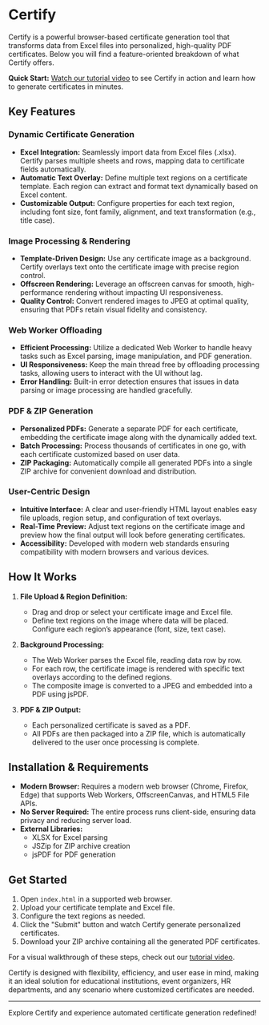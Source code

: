 # Certify

Certify is a powerful browser-based certificate generation tool that transforms data from Excel files into personalized, high-quality PDF certificates. Below you will find a feature-oriented breakdown of what Certify offers.

**Quick Start:** [Watch our tutorial video](Videos/tutorial.mkv) to see Certify in action and learn how to generate certificates in minutes.

## Key Features

### Dynamic Certificate Generation
- **Excel Integration:** Seamlessly import data from Excel files (.xlsx). Certify parses multiple sheets and rows, mapping data to certificate fields automatically.
- **Automatic Text Overlay:** Define multiple text regions on a certificate template. Each region can extract and format text dynamically based on Excel content.
- **Customizable Output:** Configure properties for each text region, including font size, font family, alignment, and text transformation (e.g., title case).

### Image Processing & Rendering
- **Template-Driven Design:** Use any certificate image as a background. Certify overlays text onto the certificate image with precise region control.
- **Offscreen Rendering:** Leverage an offscreen canvas for smooth, high-performance rendering without impacting UI responsiveness.
- **Quality Control:** Convert rendered images to JPEG at optimal quality, ensuring that PDFs retain visual fidelity and consistency.

### Web Worker Offloading
- **Efficient Processing:** Utilize a dedicated Web Worker to handle heavy tasks such as Excel parsing, image manipulation, and PDF generation.
- **UI Responsiveness:** Keep the main thread free by offloading processing tasks, allowing users to interact with the UI without lag.
- **Error Handling:** Built-in error detection ensures that issues in data parsing or image processing are handled gracefully.

### PDF & ZIP Generation
- **Personalized PDFs:** Generate a separate PDF for each certificate, embedding the certificate image along with the dynamically added text.
- **Batch Processing:** Process thousands of certificates in one go, with each certificate customized based on user data.
- **ZIP Packaging:** Automatically compile all generated PDFs into a single ZIP archive for convenient download and distribution.

### User-Centric Design
- **Intuitive Interface:** A clear and user-friendly HTML layout enables easy file uploads, region setup, and configuration of text overlays.
- **Real-Time Preview:** Adjust text regions on the certificate image and preview how the final output will look before generating certificates.
- **Accessibility:** Developed with modern web standards ensuring compatibility with modern browsers and various devices.

## How It Works

1. **File Upload & Region Definition:**
   - Drag and drop or select your certificate image and Excel file.
   - Define text regions on the image where data will be placed. Configure each region’s appearance (font, size, text case).

2. **Background Processing:**
   - The Web Worker parses the Excel file, reading data row by row.
   - For each row, the certificate image is rendered with specific text overlays according to the defined regions.
   - The composite image is converted to a JPEG and embedded into a PDF using jsPDF.

3. **PDF & ZIP Output:**
   - Each personalized certificate is saved as a PDF.
   - All PDFs are then packaged into a ZIP file, which is automatically delivered to the user once processing is complete.

## Installation & Requirements

- **Modern Browser:** Requires a modern web browser (Chrome, Firefox, Edge) that supports Web Workers, OffscreenCanvas, and HTML5 File APIs.
- **No Server Required:** The entire process runs client-side, ensuring data privacy and reducing server load.
- **External Libraries:**
  - XLSX for Excel parsing
  - JSZip for ZIP archive creation
  - jsPDF for PDF generation

## Get Started

1. Open `index.html` in a supported web browser.
2. Upload your certificate template and Excel file.
3. Configure the text regions as needed.
4. Click the "Submit" button and watch Certify generate personalized certificates.
5. Download your ZIP archive containing all the generated PDF certificates.

For a visual walkthrough of these steps, check out our [tutorial video](Videos/tutorial.mkv).


Certify is designed with flexibility, efficiency, and user ease in mind, making it an ideal solution for educational institutions, event organizers, HR departments, and any scenario where customized certificates are needed.

---

Explore Certify and experience automated certificate generation redefined!
